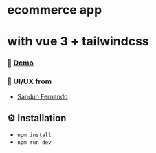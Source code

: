 # ecommerce app

# with vue 3 + tailwindcss

### 🚀 [Demo](####)

### 🌟 UI/UX from

- [Sandun Fernando](<[http://codepen.io/michalsnik/pen/WxNdvq](https://www.behance.net/gallery/96796655/eCommerce-Classified-Web-App-Design)>)

## ⚙ Installation

- `npm install`
- `npm run dev`
